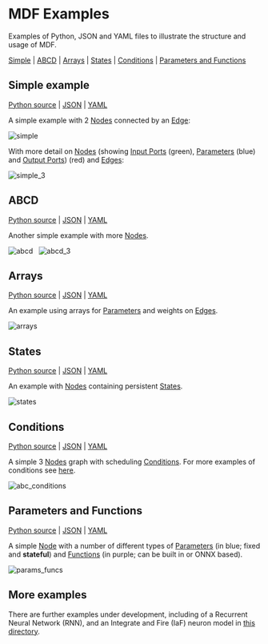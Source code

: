 # MDF Examples

Examples of Python, JSON and YAML files to illustrate the structure and usage of MDF.

[Simple](#simple-example) | [ABCD](#abcd) | [Arrays](#arrays) | [States](#states) | [Conditions](#conditions) | [Parameters and Functions](#parameters-and-functions)

## Simple example

[Python source](simple.py) | [JSON](Simple.json) | [YAML](Simple.yaml)

A simple example with 2 [Nodes](../../docs/README.md#node) connected by an [Edge](../../docs/README.md#edge):

![simple](images/simple.png)

With more detail on [Nodes](../../docs/README.md#node) (showing [Input Ports](../../docs/README.md#inputport) (green), [Parameters](../../docs/README.md#parameter) (blue) and [Output Ports](../../docs/README.md#output_port)) (red) and [Edges](../../docs/README.md#edge):

 ![simple_3](images/simple_3.png)

## ABCD

[Python source](abcd.py) | [JSON](ABCD.json) | [YAML](ABCD.yaml)

Another simple example with more [Nodes](../../docs/README.md#node).

![abcd](images/abcd.png) &nbsp; ![abcd_3](images/abcd_3.png)

## Arrays

[Python source](arrays.py) | [JSON](Arrays.json) | [YAML](Arrays.yaml)

An example using arrays for [Parameters](../../docs/README.md#parameter) and weights on [Edges](../../docs/README.md#edge).

![arrays](images/arrays.png)

## States

[Python source](states.py) | [JSON](States.json) | [YAML](States.yaml)

An example with [Nodes](../../docs/README.md#node) containing persistent [States](../../docs/README.md#state).

![states](images/states.png)


## Conditions

[Python source](abc_conditions.py) | [JSON](abc_conditions.json) | [YAML](abc_conditions.yaml)

A simple 3 [Nodes](../../docs/README.md#node) graph with scheduling [Conditions](../../docs/README.md#condition). For more examples of conditions see [here](conditions/README.md).

![abc_conditions](images/abc_conditions.png)

## Parameters and Functions

[Python source](params_funcs.py) | [JSON](ParametersFunctions.json) | [YAML](ParametersFunctions.yaml)

A simple [Node](../../docs/README.md#node) with a number of different types of [Parameters](../../docs/README.md#parameter) (in blue; fixed and **stateful**) and [Functions](../../docs/README.md#function) (in purple; can be built in or ONNX based).

![params_funcs](images/params_funcs.png)

## More examples

There are further examples under development, including of a Recurrent Neural Network (RNN), and an Integrate and Fire (IaF) neuron model in [this directory](RNN).
